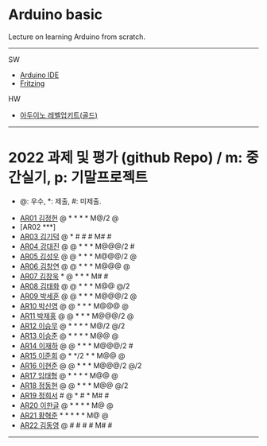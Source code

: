 # Arduino basic
Lecture on learning Arduino from scratch.


---

SW

- [Arduino IDE](https://www.arduino.cc/)
- [Fritzing](http://fritzing.org/download/)

HW

- [아두이노 레벨업키트(골드)](https://www.devicemart.co.kr/goods/view?no=12170416)

---

# 2022 과제 및 평가 (github Repo) / m: 중간실기, p: 기말프로젝트
* @: 우수, *: 제출, #: 미제출.  
- [AR01 김정헌](https://github.com/jhkedwardkim/AR01) @ * * * * M@/2 @
- [AR02 ***]
- [AR03 김기덕](https://github.com/DDUCKI/AR03) @ * # # # M# #
- [AR04 강대진](https://github.com/ijdaejin/AR04) @ @ * * * M@@@/2 #
- [AR05 김성우](https://github.com/Gukdoli/AR05) @ @ * * * M@@@/2 @
- [AR06 김창연](https://github.com/ckddus/AR06) @ @ * * * M@@@ @
- [AR07 김창욱](https://github.com/HM0007/AR07) * @ * * * M# #
- [AR08 김태화](https://github.com/TAaHwa/AR08-) @ @ * * * M@@ @/2
- [AR09 박세훈](https://github.com/uoooyas/AR09) @ @ * * * M@@@/2 @
- [AR10 박신영](https://github.com/zachpaul7/AR10) @ @ * * * M@@@ @
- [AR11 박제홍](http://github.com/qkrwpghd27/AR11) @ @ * * * M@@@/2 @
- [AR12 이승무](https://github.com/LSeungMOO/AR12) @ * * * * M@/2 @/2
- [AR13 이승준](https://github.com/q1w2e3r4god/AR13) @ * * * * M@@ @
- [AR14 이재하](https://github.com/wogk0012/AR14) @ @ * * * M@@@/2 #
- [AR15 이준희](https://github.com/LJunHee/AR15) @ * */2 * * M@@ @
- [AR16 이현준](https://github.com/junlee00/AR16) @ @ * * * M@@@/2 @/2
- [AR17 임태형](https://github.com/vmvvmvvmv/AR17) @ * * * * M@@ @
- [AR18 정동현](https://github.com/hm18donghyun/AR18) @ @ * * * M@@ @/2
- [AR19 정희서](https://github.com/HiSeoJeong/AR19) # @ * # * M# #
- [AR20 이한글](https://github.com/hangle9449/ar-20) @ * * * * M@ @
- [AR21 황혁준](https://github.com/FL08/ar21) * * * * * M@ @
- [AR22 김동영](https://github.com/badaral/AR22) @ # # # # M# #

---




